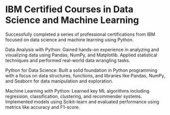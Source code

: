# IBM Certified Courses in Data Science and Machine Learning
Successfully completed a series of professional certifications from IBM focused on data science and machine learning using Python.

Data Analysis with Python: Gained hands-on experience in analyzing and visualizing data using Pandas, NumPy, and Matplotlib. Applied statistical techniques and performed real-world data wrangling tasks.

Python for Data Science: Built a solid foundation in Python programming with a focus on data structures, functions, and libraries like Pandas, NumPy, and Seaborn for data manipulation and exploration.

Machine Learning with Python: Learned key ML algorithms including regression, classification, clustering, and recommender systems. Implemented models using Scikit-learn and evaluated performance using metrics like accuracy and F1-score.
